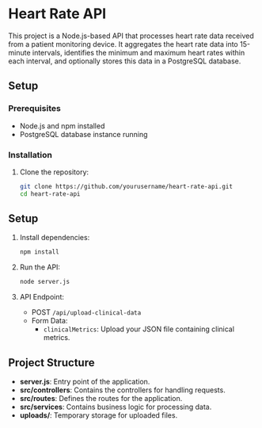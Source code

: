 # Heart Rate API

This project is a Node.js-based API that processes heart rate data received from a patient monitoring device. It aggregates the heart rate data into 15-minute intervals, identifies the minimum and maximum heart rates within each interval, and optionally stores this data in a PostgreSQL database.

## Setup

### Prerequisites

- Node.js and npm installed
- PostgreSQL database instance running

### Installation

1. Clone the repository:

   ```bash
   git clone https://github.com/yourusername/heart-rate-api.git
   cd heart-rate-api
   
## Setup

1. Install dependencies:
    ```bash
    npm install
    ```

2. Run the API:
    ```bash
    node server.js
    ```

3. API Endpoint:
    - POST `/api/upload-clinical-data`
    - Form Data:
        - `clinicalMetrics`: Upload your JSON file containing clinical metrics.

## Project Structure

- **server.js**: Entry point of the application.
- **src/controllers**: Contains the controllers for handling requests.
- **src/routes**: Defines the routes for the application.
- **src/services**: Contains business logic for processing data.
- **uploads/**: Temporary storage for uploaded files.
